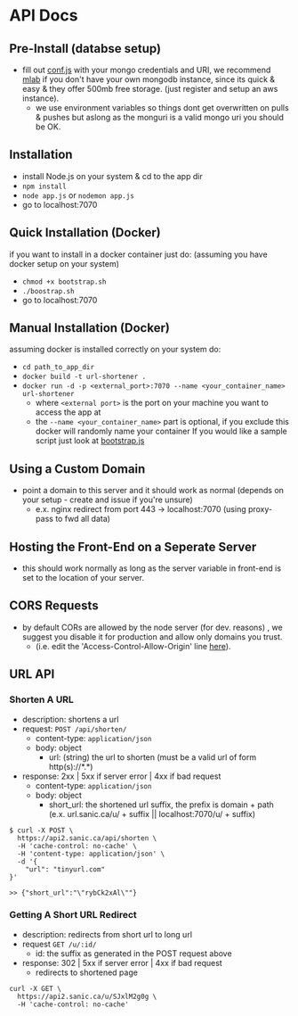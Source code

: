 # API Docs

## Pre-Install (databse setup)
- fill out [conf.js](/conf.js) with your mongo credentials and URI, we recommend [mlab](https://mlab.com) if you don't have your own mongodb instance, since its quick & easy & they offer 500mb free storage. (just register and setup an aws instance).
	- we use environment variables so things dont get overwritten on pulls & pushes but aslong as the monguri is a valid mongo uri you should be OK.

## Installation
- install Node.js on your system & cd to the app dir
- `npm install`
- `node app.js` or `nodemon app.js`
- go to localhost:7070

## Quick Installation (Docker)
if you want to install in a docker container just do: (assuming you have docker setup on your system)
- `chmod +x bootstrap.sh`
- `./boostrap.sh`
- go to localhost:7070

## Manual Installation (Docker)
assuming docker is installed correctly on your system do:
- `cd path_to_app_dir`
- `docker build -t url-shortener .`
- `docker run -d -p <external_port>:7070 --name <your_container_name> url-shortener`
	- where `<external port>` is the port on your machine you want to access the app at
	- the `--name <your_container_name>` part is optional, if you exclude this docker will randomly name your container
If you would like a sample script just look at [bootstrap.js](/bootstrap.js)

## Using a Custom Domain
- point a domain to this server and it should work as normal (depends on your setup - create and issue if you're unsure)
	- e.x. nginx redirect from port 443 -> localhost:7070 (using proxy-pass to fwd all data)

## Hosting the Front-End on a Seperate Server
- this should work normally as long as the server variable in front-end is set to the location of your server.

## CORS Requests
- by default CORs are allowed by the node server (for dev. reasons) , we suggest you disable it for production and allow only domains you trust.
	- (i.e. edit the 'Access-Control-Allow-Origin' line [here](/app.js#L40-L57)).

## URL API
### Shorten A URL
- description: shortens a url
- request: `POST /api/shorten/`
  - content-type: `application/json`
  - body: object
    - url: (string) the url to shorten (must be a valid url of form http(s)://\*.\*)
- response: 2xx | 5xx if server error | 4xx if bad request
  - content-type: `application/json`
  - body: object
    - short_url: the shortened url suffix, the prefix is domain + path (e.x. url.sanic.ca/u/ + suffix || localhost:7070/u/ + suffix)

```
$ curl -X POST \
  https://api2.sanic.ca/api/shorten \
  -H 'cache-control: no-cache' \
  -H 'content-type: application/json' \
  -d '{
	"url": "tinyurl.com"
}'

>> {"short_url":"\"rybCk2xAl\""}
```

### Getting A Short URL Redirect
- description: redirects from short url to long url
- request `GET /u/:id/`
  - id: the suffix as generated in the POST request above
- response: 302 | 5xx if server error | 4xx if bad request
  - redirects to shortened page

```
curl -X GET \
  https://api2.sanic.ca/u/SJxlM2g0g \
  -H 'cache-control: no-cache'
```
